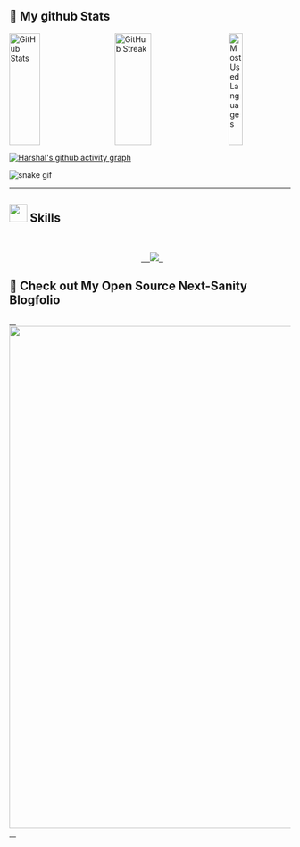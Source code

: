 <h2>👀 My github Stats</h2>

<div style="display: flex; justify-content: space-between;">
   
<img src="https://github-readme-stats.vercel.app/api?username=harshal255&rank_icon=github&theme=vision-friendly-dark" alt="GitHub Stats" style="height: 200px; width:33%">
 
<img src="https://github-readme-streak-stats.herokuapp.com/?user=harshal255&count_private=true&theme=vision-friendly-dark" alt="GitHub Streak" style="height: 200px; width:36%">
<img src="https://github-readme-stats.vercel.app/api/top-langs/?username=harshal255&langs_count=9&theme=vision-friendly-dark&hide_progress=true&exclude_repo=Optifine-Mod-Coder-Pack-1.16.1,Projects" alt="Most Used Languages" style="height: 200px; width:22%">
</div>


[![Harshal's github activity graph](https://github-readme-activity-graph.vercel.app/graph?username=harshal255&theme=merko)](https://github.com/ashutosh00710/github-readme-activity-graph)

![snake gif](https://github.com/harshal255/harshal255/blob/output/snake.svg)



<hr>

<h2><img src = "https://media2.giphy.com/media/QssGEmpkyEOhBCb7e1/giphy.gif?cid=ecf05e47a0n3gi1bfqntqmob8g9aid1oyj2wr3ds3mg700bl&rid=giphy.gif" width = 32px> Skills </h2>
<br>
<p align="center">
  <a href="https://skillicons.dev">
    <img src="https://skillicons.dev/icons?i=html,css,babel,javascript,react,next,tailwind,bootstrap,materialui,nodejs,expressjs,mongodb,typescript,mysql,git,github,vite,jquery,firebase,postman,cpp,java,python,php,vscode,c,vercel,netlify,figma" />
  </a>
</p>


</div>

<h2>👀 Check out My Open Source Next-Sanity Blogfolio</h2>
<a href="https://harshalkahar.vercel.app/">
   <img width="900" src="https://camo.githubusercontent.com/0601087139939dde7b6db6d8e3f7fc9858eacd448254854a5b6d44b0bed37ae6/68747470733a2f2f7265732e636c6f7564696e6172792e636f6d2f646c737871393866722f696d6167652f75706c6f61642f76313639313038303734322f4e65787453616e697479253230426c6f67666f6c696f2f70726f66696c655f6a71663536662e706e67">
   </a>




